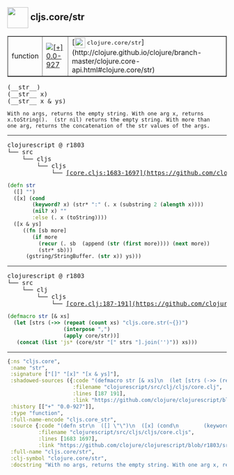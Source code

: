 ## <img width="48px" valign="middle" src="http://i.imgur.com/Hi20huC.png"> cljs.core/str

 <table border="1">
<tr>
<td>function</td>
<td><a href="https://github.com/cljsinfo/api-refs/tree/0.0-927"><img valign="middle" alt="[+] 0.0-927" src="https://img.shields.io/badge/+-0.0--927-lightgrey.svg"></a> </td>
<td>
[<img height="24px" valign="middle" src="http://i.imgur.com/1GjPKvB.png"> <samp>clojure.core/str</samp>](http://clojure.github.io/clojure/branch-master/clojure.core-api.html#clojure.core/str)
</td>
</tr>
</table>

 <samp>
(__str__)<br>
(__str__ x)<br>
(__str__ x & ys)<br>
</samp>

```
With no args, returns the empty string. With one arg x, returns
x.toString().  (str nil) returns the empty string. With more than
one arg, returns the concatenation of the str values of the args.
```

---

 <pre>
clojurescript @ r1803
└── src
    └── cljs
        └── cljs
            └── <ins>[core.cljs:1683-1697](https://github.com/clojure/clojurescript/blob/r1803/src/cljs/cljs/core.cljs#L1683-L1697)</ins>
</pre>

```clj
(defn str
  ([] "")
  ([x] (cond
        (keyword? x) (str* ":" (. x (substring 2 (alength x))))
        (nil? x) ""
        :else (. x (toString))))
  ([x & ys]
     ((fn [sb more]
        (if more
          (recur (. sb  (append (str (first more)))) (next more))
          (str* sb)))
      (gstring/StringBuffer. (str x)) ys)))
```


---

 <pre>
clojurescript @ r1803
└── src
    └── clj
        └── cljs
            └── <ins>[core.clj:187-191](https://github.com/clojure/clojurescript/blob/r1803/src/clj/cljs/core.clj#L187-L191)</ins>
</pre>

```clj
(defmacro str [& xs]
  (let [strs (->> (repeat (count xs) "cljs.core.str(~{})")
                  (interpose ",")
                  (apply core/str))]
   (concat (list 'js* (core/str "[" strs "].join('')")) xs)))
```

---

```clj
{:ns "cljs.core",
 :name "str",
 :signature ["[]" "[x]" "[x & ys]"],
 :shadowed-sources ({:code "(defmacro str [& xs]\n  (let [strs (->> (repeat (count xs) \"cljs.core.str(~{})\")\n                  (interpose \",\")\n                  (apply core/str))]\n   (concat (list 'js* (core/str \"[\" strs \"].join('')\")) xs)))",
                     :filename "clojurescript/src/clj/cljs/core.clj",
                     :lines [187 191],
                     :link "https://github.com/clojure/clojurescript/blob/r1803/src/clj/cljs/core.clj#L187-L191"}),
 :history [["+" "0.0-927"]],
 :type "function",
 :full-name-encode "cljs.core_str",
 :source {:code "(defn str\n  ([] \"\")\n  ([x] (cond\n        (keyword? x) (str* \":\" (. x (substring 2 (alength x))))\n        (nil? x) \"\"\n        :else (. x (toString))))\n  ([x & ys]\n     ((fn [sb more]\n        (if more\n          (recur (. sb  (append (str (first more)))) (next more))\n          (str* sb)))\n      (gstring/StringBuffer. (str x)) ys)))",
          :filename "clojurescript/src/cljs/cljs/core.cljs",
          :lines [1683 1697],
          :link "https://github.com/clojure/clojurescript/blob/r1803/src/cljs/cljs/core.cljs#L1683-L1697"},
 :full-name "cljs.core/str",
 :clj-symbol "clojure.core/str",
 :docstring "With no args, returns the empty string. With one arg x, returns\nx.toString().  (str nil) returns the empty string. With more than\none arg, returns the concatenation of the str values of the args."}

```
